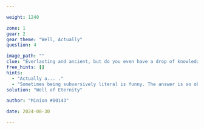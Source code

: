 ```yaml
---

weight: 1240

zone: 1
gear: 2
gear_theme: "Well, Actually"
question: 4

image_path: ""
clue: "Everlasting and ancient, but do you even have a drop of knowledge about its history? If so, that could Quel' your thirst."
free_hints: []
hints:
  - "Actually a... ."
  - "Sometimes being subversively literal is funny. The answer is so obvious, it will leave you saying wow."
solution: "Well of Eternity"

author: "Minion #00143"

date: 2024-08-30

---
```


